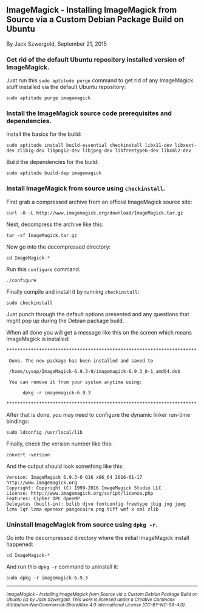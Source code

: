 ## ImageMagick - Installing ImageMagick from Source via a Custom Debian Package Build on Ubuntu

By Jack Szwergold, September 21, 2015

### Get rid of the default Ubuntu repository installed version of ImageMagick.

Just run this `sudo aptitude purge` command to get rid of any ImageMagick stuff installed via the default Ubuntu repository:

    sudo aptitude purge imagemagick

### Install the ImageMagick source code prerequisites and dependencies.

Install the basics for the build:

    sudo aptitude install build-essential checkinstall libx11-dev libxext-dev zlib1g-dev libpng12-dev libjpeg-dev libfreetype6-dev libxml2-dev

Build the dependencies for the build:

    sudo aptitude build-dep imagemagick

### Install ImageMagick from source using `checkinstall`.

First grab a compressed archive from an official ImageMagick source site:

	curl -O -L http://www.imagemagick.org/download/ImageMagick.tar.gz
	
Next, decompress the archive like this:

	tar -xf ImageMagick.tar.gz
	
Now go into the decompressed directory:

	cd ImageMagick-*
	
Run this `configure` command:

	./configure
	
Finally compile and install it by running `checkinstall`:

	sudo checkinstall

Just punch through the default options presented and any questions that might pop up during the Debian package build.

When all done you will get a message like this on the screen which means ImageMagick is installed:

	**********************************************************************
	
	 Done. The new package has been installed and saved to
	
	 /home/sysop/ImageMagick-6.9.3-0/imagemagick-6.9.3_0-1_amd64.deb
	
	 You can remove it from your system anytime using: 
	
	      dpkg -r imagemagick-6.9.3
	
	**********************************************************************

After that is done, you may need to configure the dynamic linker run-time bindings:

	sudo ldconfig /usr/local/lib

Finally, check the version number like this:

    convert -version

And the output should look something like this:

	Version: ImageMagick 6.9.3-0 Q16 x86_64 2016-01-17 http://www.imagemagick.org
	Copyright: Copyright (C) 1999-2016 ImageMagick Studio LLC
	License: http://www.imagemagick.org/script/license.php
	Features: Cipher DPC OpenMP 
	Delegates (built-in): bzlib djvu fontconfig freetype jbig jng jpeg lcms lqr lzma openexr pangocairo png tiff wmf x xml zlib

### Uninstall ImageMagick from source using `dpkg -r`.

Go into the decompressed directory where the initial ImageMagick install happened:

	cd ImageMagick-*

And run this `dpkg -r` command to uninstall it:

    sudo dpkg -r imagemagick-6.9.3

***

<sup>*ImageMagick - Installing ImageMagick from Source via a Custom Debian Package Build on Ubuntu (c) by Jack Szwergold. This work is licensed under a Creative Commons Attribution-NonCommercial-ShareAlike 4.0 International License (CC-BY-NC-SA-4.0).*</sup>
